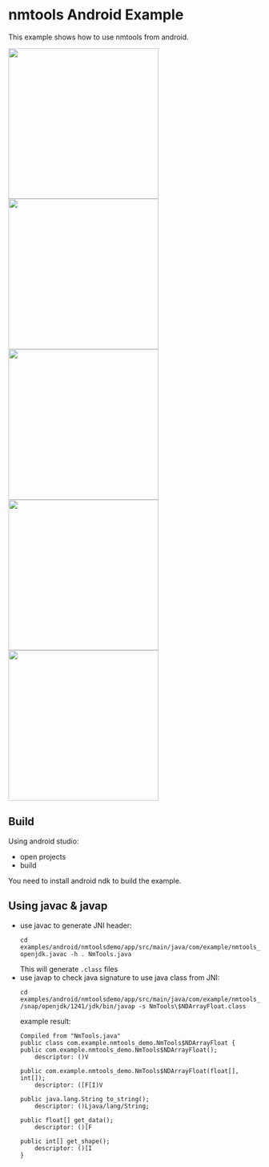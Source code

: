 # nmtools Android Example

This example shows how to use nmtools from android.

<p align="left">
  <img width="300" src="Screenshot_1671295935.png">
  <img width="300" src="Screenshot_1671295942.png">
  <img width="300" src="Screenshot_1674482297.png">
  <img width="300" src="Screenshot_1674980216.png">
  <img width="300" src="Screenshot_1674980249.png">
</p>

## Build

Using android studio:
- open projects
- build

You need to install android ndk to build the example.

## Using javac & javap

- use javac to generate JNI header:
    ```
    cd examples/android/nmtoolsdemo/app/src/main/java/com/example/nmtools_demo
    openjdk.javac -h . NmTools.java
    ```
    This will generate `.class` files
- use javap to check java signature to use java class from JNI:
    ```
    cd examples/android/nmtoolsdemo/app/src/main/java/com/example/nmtools_demo
    /snap/openjdk/1241/jdk/bin/javap -s NmTools\$NDArrayFloat.class
    ```
    example result:
    ```
    Compiled from "NmTools.java"
    public class com.example.nmtools_demo.NmTools$NDArrayFloat {
    public com.example.nmtools_demo.NmTools$NDArrayFloat();
        descriptor: ()V

    public com.example.nmtools_demo.NmTools$NDArrayFloat(float[], int[]);
        descriptor: ([F[I)V

    public java.lang.String to_string();
        descriptor: ()Ljava/lang/String;

    public float[] get_data();
        descriptor: ()[F

    public int[] get_shape();
        descriptor: ()[I
    }
    ```